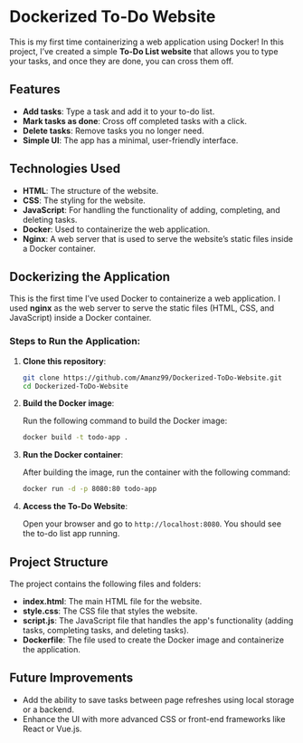 # Dockerized To-Do Website

This is my first time containerizing a web application using Docker! In this project, I’ve created a simple **To-Do List website** that allows you to type your tasks, and once they are done, you can cross them off. 

## Features

- **Add tasks**: Type a task and add it to your to-do list.
- **Mark tasks as done**: Cross off completed tasks with a click.
- **Delete tasks**: Remove tasks you no longer need.
- **Simple UI**: The app has a minimal, user-friendly interface.

## Technologies Used

- **HTML**: The structure of the website.
- **CSS**: The styling for the website.
- **JavaScript**: For handling the functionality of adding, completing, and deleting tasks.
- **Docker**: Used to containerize the web application.
- **Nginx**: A web server that is used to serve the website’s static files inside a Docker container.

## Dockerizing the Application

This is the first time I’ve used Docker to containerize a web application. I used **nginx** as the web server to serve the static files (HTML, CSS, and JavaScript) inside a Docker container.

### Steps to Run the Application:

1. **Clone this repository**:

    ```bash
    git clone https://github.com/Amanz99/Dockerized-ToDo-Website.git
    cd Dockerized-ToDo-Website
    ```

2. **Build the Docker image**:

    Run the following command to build the Docker image:

    ```bash
    docker build -t todo-app .
    ```

3. **Run the Docker container**:

    After building the image, run the container with the following command:

    ```bash
    docker run -d -p 8080:80 todo-app
    ```

4. **Access the To-Do Website**:

    Open your browser and go to `http://localhost:8080`. You should see the to-do list app running.

## Project Structure

The project contains the following files and folders:

- **index.html**: The main HTML file for the website.
- **style.css**: The CSS file that styles the website.
- **script.js**: The JavaScript file that handles the app's functionality (adding tasks, completing tasks, and deleting tasks).
- **Dockerfile**: The file used to create the Docker image and containerize the application.

## Future Improvements

- Add the ability to save tasks between page refreshes using local storage or a backend.
- Enhance the UI with more advanced CSS or front-end frameworks like React or Vue.js.
